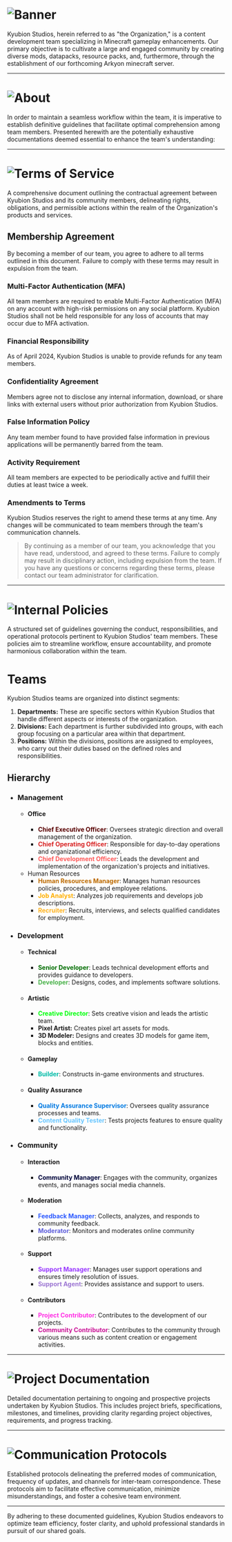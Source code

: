 # ![Banner](ks-main-banner.png)
Kyubion Studios, herein referred to as "the Organization," is a content development team specializing in Minecraft gameplay enhancements. Our primary objective is to cultivate a large and engaged community by creating diverse mods, datapacks, resource packs, and, furthermore, through the establishment of our forthcoming Arkyon minecraft server.

***
# ![About](abt-banner.png)
In order to maintain a seamless workflow within the team, it is imperative to establish definitive guidelines that facilitate optimal comprehension among team members. Presented herewith are the potentially exhaustive documentations deemed essential to enhance the team's understanding:

***
# ![Terms of Service](tos-banner.png)
A comprehensive document outlining the contractual agreement between Kyubion Studios and its community members, delineating rights, obligations, and permissible actions within the realm of the Organization's products and services.

## Membership Agreement
By becoming a member of our team, you agree to adhere to all terms outlined in this document. Failure to comply with these terms may result in expulsion from the team.

### Multi-Factor Authentication (MFA)
All team members are required to enable Multi-Factor Authentication (MFA) on any account with high-risk permissions on any social platform. Kyubion Studios shall not be held responsible for any loss of accounts that may occur due to MFA activation.

### Financial Responsibility
As of April 2024, Kyubion Studios is unable to provide refunds for any team members.

### Confidentiality Agreement
Members agree not to disclose any internal information, download, or share links with external users without prior authorization from Kyubion Studios.

### False Information Policy
Any team member found to have provided false information in previous applications will be permanently barred from the team.

### Activity Requirement
All team members are expected to be periodically active and fulfill their duties at least twice a week.

### Amendments to Terms
Kyubion Studios reserves the right to amend these terms at any time. Any changes will be communicated to team members through the team's communication channels.

> By continuing as a member of our team, you acknowledge that you have read, understood, and agreed to these terms. Failure to comply may result in disciplinary action, including expulsion from the team. If you have any questions or concerns regarding these terms, please contact our team administrator for clarification.

***
# ![Internal Policies](ipp-banner.png)
A structured set of guidelines governing the conduct, responsibilities, and operational protocols pertinent to Kyubion Studios' team members. These policies aim to streamline workflow, ensure accountability, and promote harmonious collaboration within the team.

# Teams
Kyubion Studios teams are organized into distinct segments:
1. **Departments:** These are specific sectors within Kyubion Studios that handle different aspects or interests of the organization.
2. **Divisions:** Each department is further subdivided into groups, with each group focusing on a particular area within that department.
3. **Positions:** Within the divisions, positions are assigned to employees, who carry out their duties based on the defined roles and responsibilities.

## Hierarchy
- ### Management
  - #### Office
    - <strong style="color:#580000">Chief Executive Officer</strong>: Oversees strategic direction and overall management of the organization. 
    - <strong style="color:#d82323">Chief Operating Officer</strong>: Responsible for day-to-day operations and organizational efficiency.
    - <strong style="color:#ff5959">Chief Development Officer</strong>: Leads the development and implementation of the organization's projects and initiatives.
  - Human Resources
    - <strong style="color:#bd6b00">Human Resources Manager</strong>: Manages human resources policies, procedures, and employee relations.
    - <strong style="color:#ffaf00">Job Analyst</strong>: Analyzes job requirements and develops job descriptions.
    - <strong style="color:#ffb320">Recruiter</strong>: Recruits, interviews, and selects qualified candidates for employment.

- ### Development
  - #### Technical
    - <strong style="color:#006d00">Senior Developer</strong>: Leads technical development efforts and provides guidance to developers.
    - <strong style="color:#4bb34b">Developer</strong>: Designs, codes, and implements software solutions.
  - #### Artistic
    - <strong style="color:#00ff0b">Creative Director</strong>: Sets creative vision and leads the artistic team.
    - **Pixel Artist:** Creates pixel art assets for mods.
    - **3D Modeler:** Designs and creates 3D models for game item, blocks and entities.
  - #### Gameplay
    - <strong style="color:#00bba7">Builder</strong>: Constructs in-game environments and structures.
  - #### Quality Assurance
    - <strong style="color:#007ae2">Quality Assurance Supervisor</strong>: Oversees quality assurance processes and teams.
    - <strong style="color:#68c6ff">Content Quality Tester</strong>: Tests projects features to ensure quality and functionality.

- ### Community
  - #### Interaction
    - <strong style="color:#00053b">Community Manager</strong>: Engages with the community, organizes events, and manages social media channels.
  - #### Moderation
    - <strong style="color:#2d5aff">Feedback Manager</strong>: Collects, analyzes, and responds to community feedback.
    - <strong style="color:#5e5edb">Moderator</strong>: Monitors and moderates online community platforms.
  - #### Support
    - <strong style="color:#9938ff">Support Manager</strong>: Manages user support operations and ensures timely resolution of issues.
    - <strong style="color:#9d77d3">Support Agent</strong>: Provides assistance and support to users.
  - #### Contributors
    - <strong style="color:#ff30e4">Project Contributor</strong>: Contributes to the development of our projects.
    - <strong style="color:#ca1697"> Community Contributor</strong>: Contributes to the community through various means such as content creation or engagement activities.

***
# ![Project Documentation](pdoc-banner.png)
Detailed documentation pertaining to ongoing and prospective projects undertaken by Kyubion Studios. This includes project briefs, specifications, milestones, and timelines, providing clarity regarding project objectives, requirements, and progress tracking.

***
# ![Communication Protocols](cp-banner.png)
Established protocols delineating the preferred modes of communication, frequency of updates, and channels for inter-team correspondence. These protocols aim to facilitate effective communication, minimize misunderstandings, and foster a cohesive team environment.

***
By adhering to these documented guidelines, Kyubion Studios endeavors to optimize team efficiency, foster clarity, and uphold professional standards in pursuit of our shared goals.